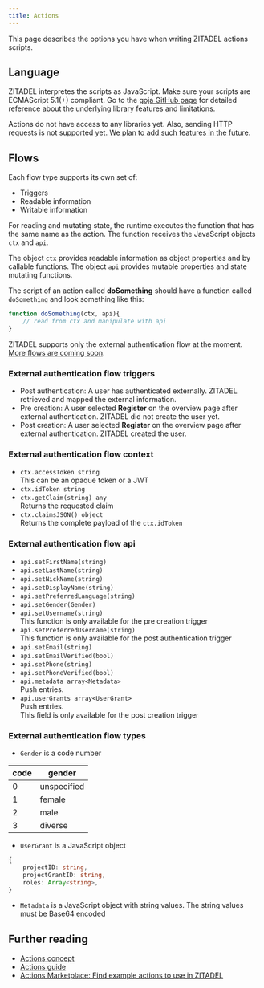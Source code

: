 ```yaml
---
title: Actions
---
```


This page describes the options you have when writing ZITADEL actions scripts.

## Language
ZITADEL interpretes the scripts as JavaScript.
Make sure your scripts are ECMAScript 5.1(+) compliant.
Go to the [goja GitHub page](https://github.com/dop251/goja) for detailed reference about the underlying library features and limitations.

Actions do not have access to any libraries yet.
Also, sending HTTP requests is not supported yet.
[We plan to add such features in the future](https://zitadel.com/roadmap).

## Flows

Each flow type supports its own set of:
- Triggers
- Readable information
- Writable information

For reading and mutating state, the runtime executes the function that has the same name as the action.
The function receives the JavaScript objects `ctx` and `api`.

The object `ctx` provides readable information as object properties and by callable functions.
The object `api` provides mutable properties and state mutating functions.

The script of an action called **doSomething** should have a function called `doSomething` and look something like this:

```js
function doSomething(ctx, api){
    // read from ctx and manipulate with api
}
```

ZITADEL supports only the external authentication flow at the moment.
[More flows are coming soon](https://zitadel.com/roadmap).

### External authentication flow triggers

- Post authentication: A user has authenticated externally. ZITADEL retrieved and mapped the external information.
- Pre creation:  A user selected **Register** on the overview page after external authentication. ZITADEL did not create the user yet.
- Post creation: A user selected **Register** on the overview page after external authentication. ZITADEL created the user.

### External authentication flow context

- `ctx.accessToken string`  
  This can be an opaque token or a JWT
- `ctx.idToken string`
- `ctx.getClaim(string) any`  
  Returns the requested claim
- `ctx.claimsJSON() object`  
  Returns the complete payload of the `ctx.idToken`

### External authentication flow api

- `api.setFirstName(string)`
- `api.setLastName(string)`
- `api.setNickName(string)`
- `api.setDisplayName(string)`
- `api.setPreferredLanguage(string)`
- `api.setGender(Gender)`  
- `api.setUsername(string)`  
  This function is only available for the pre creation trigger
- `api.setPreferredUsername(string)`  
  This function is only available for the post authentication trigger
- `api.setEmail(string)`
- `api.setEmailVerified(bool)`
- `api.setPhone(string)`
- `api.setPhoneVerified(bool)`
- `api.metadata array<Metadata>`  
  Push entries.  
- `api.userGrants array<UserGrant>`  
  Push entries.  
  This field is only available for the post creation trigger


### External authentication flow types <!-- TODO: Are these types correct? -->

- `Gender` is a code number

| code | gender |
| ---- | ------ |
| 0 | unspecified |
| 1 | female |
| 2 | male |
| 3 | diverse |

- `UserGrant` is a JavaScript object

```ts
{
    projectID: string,
    projectGrantID: string,
    roles: Array<string>,
}
```

- `Metadata` is a JavaScript object with string values.
  The string values must be Base64 encoded

## Further reading

- [Actions concept](../concepts/features/actions)
- [Actions guide](../guides/manage/customize/behavior)
- [Actions Marketplace: Find example actions to use in ZITADEL](https://github.com/zitadel/actions)
